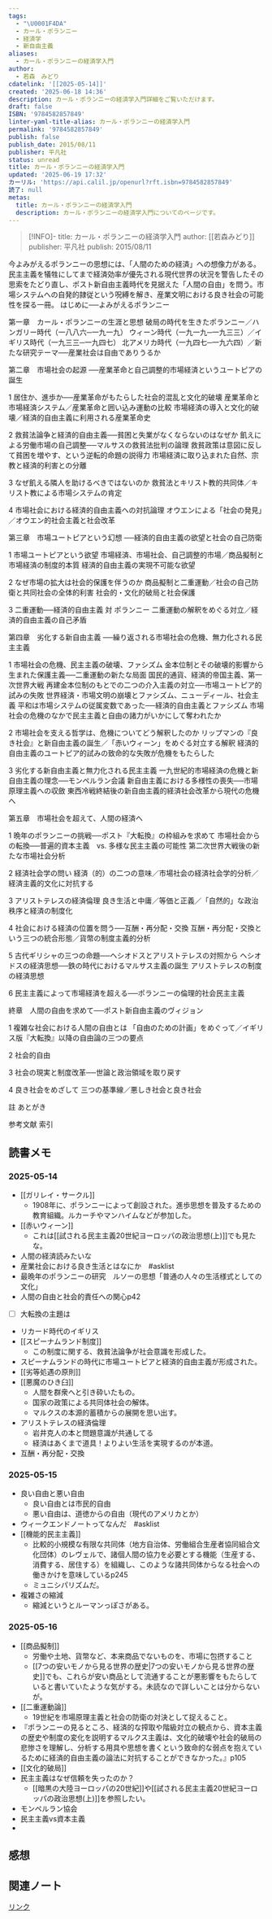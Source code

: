 ```yaml
---
tags:
  - "\U0001F4DA"
  - カール・ポランニー
  - 経済学
  - 新自由主義
aliases:
  - カール・ポランニーの経済学入門
author:
  - 若森　みどり
cdatelink: '[[2025-05-14]]'
created: '2025-06-18 14:36'
description: カール・ポランニーの経済学入門詳細をご覧いただけます。
draft: false
ISBN: '9784582857849'
linter-yaml-title-alias: カール・ポランニーの経済学入門
permalink: '9784582857849'
publish: false
publish_date: 2015/08/11
publisher: 平凡社
status: unread
title: カール・ポランニーの経済学入門
updated: '2025-06-19 17:32'
カーリル: 'https://api.calil.jp/openurl?rft.isbn=9784582857849'
読了: null
metas:
  title: カール・ポランニーの経済学入門
  description: カール・ポランニーの経済学入門についてのページです。
---
```

>[!INFO]-
>title: カール・ポランニーの経済学入門
>author: [[若森みどり]]
>publisher: 平凡社
>publish: 2015/08/11

今よみがえるポランニーの思想には、「人間のための経済」への想像力がある。民主主義を犠牲にしてまで経済効率が優先される現代世界の状況を警告したその思索をたどり直し、ポスト新自由主義時代を見据えた「人間の自由」を問う。市場システムへの自発的隷従という呪縛を解き、産業文明における良き社会の可能性を探る一冊。
はじめに──よみがえるポランニー

第一章　カール・ポランニーの生涯と思想
破局の時代を生きたポランニー／ハンガリー時代（一八八六─一九一九）
ウィーン時代（一九一九─一九三三）／イギリス時代（一九三三─一九四七）
北アメリカ時代（一九四七─一九六四）／新たな研究テーマ──産業社会は自由でありうるか

第二章　市場社会の起源
──産業革命と自己調整的市場経済というユートピアの誕生

1  居住か、進歩か──産業革命がもたらした社会的混乱と文化的破壊
産業革命と市場経済システム／産業革命と囲い込み運動の比較
市場経済の導入と文化的破壊／経済的自由主義に利用される産業革命史

2  救貧法論争と経済的自由主義──貧困と失業がなくならないのはなぜか
飢えによる労働市場の自己調整──マルサスの救貧法批判の論理
救貧政策は意図に反して貧困を増やす、という逆転的命題の説得力
市場経済に取り込まれた自然、宗教と経済的利害との分離

3  なぜ飢える隣人を助けるべきではないのか
救貧法とキリスト教的共同体／キリスト教による市場システムの肯定

4  市場社会における経済的自由主義への対抗論理
オウエンによる「社会の発見」／オウエン的社会主義と社会改革

第三章　市場ユートピアという幻想
──経済的自由主義の欲望と社会の自己防衛

1  市場ユートピアという欲望
市場経済、市場社会、自己調整的市場／商品擬制と市場経済の制度的本質
経済的自由主義の実現不可能な欲望

2  なぜ市場の拡大は社会的保護を伴うのか
商品擬制と二重運動／社会の自己防衛と共同社会の全体的利害
社会的・文化的破局と社会保護

3  二重運動──経済的自由主義 対 ポランニー
二重運動の解釈をめぐる対立／経済的自由主義の自己矛盾

第四章　劣化する新自由主義
──繰り返される市場社会の危機、無力化される民主主義

1  市場社会の危機、民主主義の破壊、ファシズム
金本位制とその破壊的影響から生まれた保護主義──二重運動の新たな局面
国民的通貨、経済的帝国主義、第一次世界大戦
再建金本位制のもとでの二つの介入主義の対立──市場ユートピア的試みの失敗
世界経済・市場文明の崩壊とファシズム、ニューディール、社会主義
平和は市場システムの従属変数であった──経済的自由主義とファシズム
市場社会の危機のなかで民主主義と自由の諸力がいかにして奪われたか

2  市場社会を支える哲学は、危機についてどう解釈したのか
リップマンの『良き社会』と新自由主義の誕生／「赤いウィーン」をめぐる対立する解釈
経済的自由主義のユートピア的試みの致命的な失敗が危機をもたらした

3  劣化する新自由主義と無力化される民主主義
一九世紀的市場経済の危機と新自由主義の理念──モンペルラン会議
新自由主義における多様性の喪失──市場原理主義への収斂
東西冷戦終結後の新自由主義的経済社会改革から現代の危機へ

第五章　市場社会を超えて、人間の経済へ

1  晩年のポランニーの挑戦──ポスト『大転換』の枠組みを求めて
市場社会からの転換──普遍的資本主義　vs. 多様な民主主義の可能性
第二次世界大戦後の新たな市場社会分析

2  経済社会学の問い
経済（的）の二つの意味／市場社会の経済社会学的分析／経済主義的文化に対抗する

3  アリストテレスの経済倫理
良き生活と中庸／等価と正義／「自然的」な政治秩序と経済の制度化

4  社会における経済の位置を問う──互酬・再分配・交換
互酬・再分配・交換という三つの統合形態／貨幣の制度主義的分析

5  古代ギリシャの三つの命題──ヘシオドスとアリストテレスの対照から
ヘシオドスの経済思想──鉄の時代におけるマルサス主義の誕生
アリストテレスの制度の経済思想

6  民主主義によって市場経済を超える──ポランニーの倫理的社会民主主義

終章　人間の自由を求めて──ポスト新自由主義のヴィジョン

1  複雑な社会における人間の自由とは
「自由のための計画」をめぐって／イギリス版『大転換』以降の自由論の三つの要点

2  社会的自由

3  社会の現実と制度改革──世論と政治領域を取り戻す

4  良き社会をめざして
三つの基準線／悪しき社会と良き社会

註
あとがき

参考文献
索引

## 読書メモ
### 2025-05-14
- [[ガリレイ・サークル]]
	- 1908年に、ポランニーによって創設された。進歩思想を普及するための教育組織。ルカーチやマンハイムなどが参加した。
- [[赤いウィーン]]
	- これは[[試される民主主義20世紀ヨーロッパの政治思想(上)]]でも見たな。
- 人間の経済読みたいな
- 産業社会における良き生活とはなにか　#asklist
- 最晩年のポランニーの研究　ルソーの思想「普通の人々の生活様式としての文化」
- 人間の自由と社会的責任への関心p42
- [ ] 大転換の主題は
- リカード時代のイギリス
- [[スピーナムランド制度]]
	- この制度に関する、救貧法論争が社会意識を形成した。
- スピーナムランドの時代に市場ユートピアと経済的自由主義が形成された。
- [[劣等処遇の原則]]
- [[悪魔のひき臼]]
	- 人間を群衆へと引き砕いたもの。
	- 国家の政策による共同体社会の解体。
	- マルクスの本源的蓄積からの展開を思い出す。
- アリストテレスの経済倫理
	- 岩井克人の本と問題意識が共通してる
	- 経済はあくまで道具！よりよい生活を実現するのが本道。
- 互酬・再分配・交換
### 2025-05-15
- 良い自由と悪い自由
	- 良い自由とは市民的自由
	- 悪い自由は、道徳からの自由（現代のアメリカとか）
- ウィークエンドノートってなんだ　#asklist 
- [[機能的民主主義]]
	- 比較的小規模な有限な共同体（地方自治体、労働組合生産者協同組合文化団体）のレヴェルで、諸個人間の協力を必要とする機能（生産する、消費する、居住する）を組織し、このような諸共同体からなる社会への働きかけを意味しているp245
	- ミュニシパリズムだ。
- 複雑さの縮減
	- 縮減というとルーマンっぽさがある。
### 2025-05-16
- [[商品擬制]]
	- 労働や土地、貨幣など、本来商品でないものを、市場に包摂すること
	- [[7つの安いモノから見る世界の歴史|7つの安いモノから見る世界の歴史]]でも、これらが安い商品として流通することが悪影響をもたらしていると書いていたような気がする。未読なので詳しいことは分からないが。
- [[二重運動論]]
	- 19世紀を市場原理主義と社会の防衛の対決として捉えること。
- 『ポランニーの見るところ、経済的な搾取や階級対立の観点から、資本主義の歴史や制度の変化を説明するマルクス主義は、文化的破壊や社会的破局の悲惨さを理解し、分析する用具や思想を書くという致命的な弱点を抱えているために経済的自由主義の論法に対抗することができなかった。』p105
- [[文化的破局]]
- 民主主義はなぜ信頼を失ったのか？
	- [[暗黒の大陸ヨーロッパの20世紀]]や[[試される民主主義20世紀ヨーロッパの政治思想(上)]]を参照したい。
- モンペルラン協会
- 民主主義vs資本主義
- 

## 感想
## 関連ノート

<a href="https://asadaame5121.net/9784582857849" class="u-url">リンク</a>
